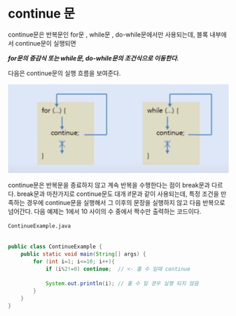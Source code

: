 # continue 문

continue문은 반복문인 for문 , while문 , do-while문에서만 사용되는데,
블록 내부에서 continue문이 실행되면 

*__for문의 증감식 또는 while문,
do-while문의 조건식으로 이동한다.__*

다음은 continue문의 실행 흐름을 보여준다.

![img.png](img.png)

continue문은 반복문을 종료하지 않고 계속 반복을 수행한다는 점이
break문과 다르다. break문과 마찬가지로 continue문도 대개 if문과
같이 사용되는데, 특정 조건을 만족하는 경우에 continue문을 실행해서
그 이후의 문장을 실행하지 않고 다음 반복으로 넘어간다.
다음 예제는 1에서 10 사이의 수 중에서 짝수만 출력하는 코드이다.

`ContinueExample.java`

```java

public class ContinueExample {
    public static void main(String[] args) {
        for (int i=1; i<=10; i++){
            if (i%2!=0) continue;  // <- 홀 수 일때 continue
            
            System.out.println(i); // 홀 수 일 경우 실행 되지 않음
        }
    }
}

```